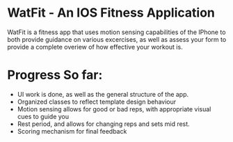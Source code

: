 # WatFit - An IOS Fitness Application

WatFit is a fitness app that uses motion sensing capabilities of the IPhone to both provide guidance on various excercises, as well as assess your form to provide a complete overiew of how effective your workout is. 

# Progress So far:
- UI work is done, as well as the general structure of the app.
- Organized classes to reflect template design behaviour
- Motion sensing allows for good or bad reps, with appropriate visual cues to guide you
- Rest period, and allows for changing reps and sets mid rest.
- Scoring mechanism for final feedback